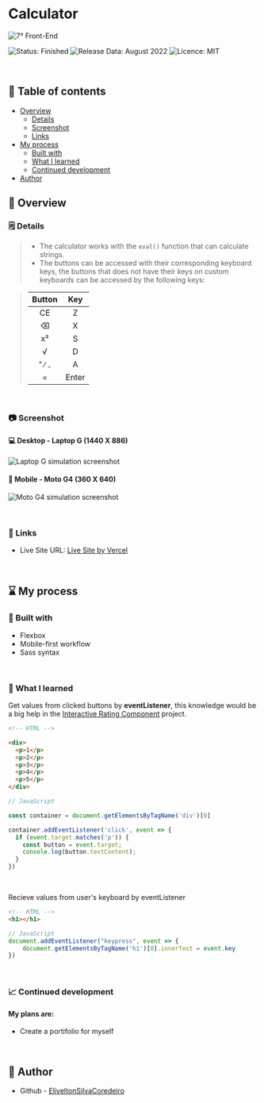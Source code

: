 # Calculator
![7° Front-End](https://user-images.githubusercontent.com/105513033/187050514-3a7bc4a3-7b9e-4490-99da-bc8406eec328.png)

<span>
  <img src="https://img.shields.io/badge/STATUS-FINISHED-success" alt="Status: Finished">
  <img src="https://img.shields.io/badge/RELEASE_DATA-AUGUST%202022-informational" alt="Release Data: August 2022">
  <img src="https://img.shields.io/badge/LICENCE-MIT-important" alt="Licence: MIT">
</span>

&nbsp;

## 📖 Table of contents

- [Overview](#overview)
  - [Details](#details)
  - [Screenshot](#screenshot)
  - [Links](#links)
- [My process](#my-process)
  - [Built with](#built-with)
  - [What I learned](#what-i-learned)
  - [Continued development](#continued-development)
- [Author](#author)

##  👀 Overview

### 🗒️ Details
> - The calculator works with the ```eval()``` function that can calculate strings.
> - The buttons can be accessed with their corresponding keyboard keys, the buttons that does not have their keys on custom keyboards can be accessed by the following keys:

> | **Button** | **Key** |
> |:---:|:---:|
> | CE | Z |
> | ⌫ | X |
> | x² | S |
> | √ | D |
> | ⁺ ∕ ₋ | A |
> | = | Enter |

&nbsp;

### 📷 Screenshot

#### 💻 Desktop - Laptop G (1440 X 886)
![Laptop G simulation screenshot](https://user-images.githubusercontent.com/105513033/187050518-ab0e49cd-01ce-4bce-8b3a-8ebb4f9e29f3.png)

#### 📱 Mobile - Moto G4 (360 X 640)
![Moto G4 simulation screenshot](https://user-images.githubusercontent.com/105513033/187050520-8d6ee88d-6289-4193-8060-0d5c28ad7576.png)

&nbsp;

### 🔗 Links

- Live Site URL: [Live Site by Vercel](https://calculator-2fsy8gg60-eliveltonsilvacordeiro.vercel.app/)

&nbsp;

## ⌛ My process

### 🚧 Built with

- Flexbox
- Mobile-first workflow
- Sass syntax

&nbsp;

### 📝 What I learned

Get values from clicked buttons by **eventListener**, this knowledge would be a big help in the [Interactive Rating Component](https://github.com/EliveltonSilvaCordeiro/Interactive-Rating-Component) project.

```HTML
<!-- HTML -->

<div>
  <p>1</p>
  <p>2</p>
  <p>3</p>
  <p>4</p>
  <p>5</p>
</div>
```

```JavaScript
// JavaScript

const container = document.getElementsByTagName('div')[0]

container.addEventListener('click', event => {
  if (event.target.matches('p')) {
    const button = event.target;
    console.log(button.textContent);
  }
})
```
&nbsp;

Recieve values from user's keyboard by eventListener

```HTML
<!-- HTML -->
<h1></h1>
```

```JavaScript
// JavaScript
document.addEventListener("keypress", event => {
    document.getElementsByTagName('h1')[0].innerText = event.key
})

```

&nbsp;

### 📈 Continued development

#### My plans are:

- Create a portifolio for myself

&nbsp;

## 👤 Author

- Github - [EliveltonSilvaCoredeiro](https://github.com/EliveltonSilvaCordeiro/)
